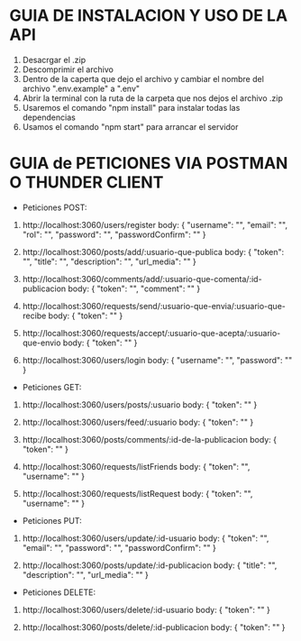 # GUIA DE INSTALACION Y USO DE LA API 

1) Desacrgar el .zip
2) Descomprimir el archivo
3) Dentro de la caperta que dejo el archivo y cambiar el nombre del archivo ".env.example" a ".env"
3) Abrir la terminal con la ruta de la carpeta que nos dejos el archivo .zip
4) Usaremos el comando "npm install" para instalar todas las dependencias
5) Usamos el comando "npm start" para arrancar el servidor

# GUIA de PETICIONES VIA POSTMAN O THUNDER CLIENT

- Peticiones POST:
1) http://localhost:3060/users/register
body: {
    "username": "",
    "email": "",
    "rol": "",
    "password": "",
    "passwordConfirm": ""
}

2) http://localhost:3060/posts/add/:usuario-que-publica
body: {
    "token": "",
    "title": "",
    "description": "",
    "url_media": ""
}

3) http://localhost:3060/comments/add/:usuario-que-comenta/:id-publicacion
body: {
    "token": "",
    "comment": ""
}

4) http://localhost:3060/requests/send/:usuario-que-envia/:usuario-que-recibe
body: {
    "token": ""
}

5) http://localhost:3060/requests/accept/:usuario-que-acepta/:usuario-que-envio
body: {
    "token": ""
}

6) http://localhost:3060/users/login
body: {
    "username": "",
    "password": ""
}

- Peticiones GET:
1) http://localhost:3060/users/posts/:usuario
body: {
    "token": ""
}

2) http://localhost:3060/users/feed/:usuario
body: {
    "token": ""
}

3) http://localhost:3060/posts/comments/:id-de-la-publicacion
body: {
    "token": ""
}

4) http://localhost:3060/requests/listFriends
body: {
    "token": "",
    "username": ""
}

5) http://localhost:3060/requests/listRequest
body: {
    "token": "",
    "username": ""
}

- Peticiones PUT:
1) http://localhost:3060/users/update/:id-usuario
body: {
    "token": "",
    "email": "",
    "password": "",
    "passwordConfirm": ""
}

2) http://localhost:3060/posts/update/:id-publicacion
body: {
    "title": "",
    "description": "",
    "url_media": ""
}

- Peticiones DELETE:
1) http://localhost:3060/users/delete/:id-usuario
body: {
    "token": ""
}

2) http://localhost:3060/posts/delete/:id-publicacion
body: {
    "token": ""
}